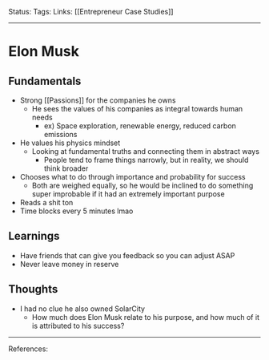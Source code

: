 Status:
Tags:
Links: [[Entrepreneur Case Studies]]
___
# Elon Musk

## Fundamentals
- Strong [[Passions]] for the companies he owns
	- He sees the values of his companies as integral towards human needs
		- ex) Space exploration, renewable energy, reduced carbon emissions
- He values his physics mindset
	- Looking at fundamental truths and connecting them in abstract ways
		- People tend to frame things narrowly, but in reality, we should think broader
- Chooses what to do through importance and probability for success
	- Both are weighed equally, so he would be inclined to do something super improbable if it had an extremely important purpose
- Reads a shit ton
- Time blocks every 5 minutes lmao
## Learnings
- Have friends that can give you feedback so you can adjust ASAP
- Never leave money in reserve
## Thoughts
- I had no clue he also owned SolarCity
	- How much does Elon Musk relate to his purpose, and how much of it is attributed to his success?
___
References: